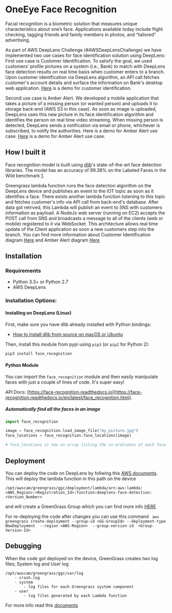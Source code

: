# OneEye Face Recognition

Facial recognition is a biometric solution that measures unique characteristics about one’s face. Applications available today include flight checking, tagging friends and family members in photos, and “tailored” advertising.

As part of AWS DeepLens Challenge (#AWSDeepLensChallenge) we have implemented two use cases for face identification solution using DeepLens: First use case is Customer Identification. To satisfy the goal, we used customers’ profile pictures on a system (i.e., Bank) to match with DeepLens face detection results on real time basis when customer enters to a branch. Upon customer identification via DeepLens algorithm, an API call fetches customer's account details and surface the information on Bank's desktop web application. [Here](https://youtu.be/4WFmJTUzjTI) is a demo for customer identification.

Second use case is Amber Alert. We developed a mobile application that takes a picture of a missing person (or wanted person) and uploads it to storage back-end (AWS S3 in this case). As soon as image is uploaded, DeepLens uses this new picture in its face identification algorithm and identifies the person on real time video streaming. When missing person is detected, DeepLens sends a notification via email or phone, whichever is subscribed, to notify the authorities. Here is a demo for Amber Alert use case. [Here](https://youtu.be/zMAzF-suGXY) is a demo for Amber Alert use case.

## How I built it

Face recognition model is built using [dlib](http://dlib.net/)'s state-of-the-art face detection libraries. The model has an accuracy of 99.38% on the Labeled Faces in the Wild benchmark [1](https://github.com/ageitgey/face_recognition). 

Greengrass lambda function runs the face detection algorithm on the DeepLens device and publishes an event to the IOT topic as soon as it identifies a face. There exists another lambda function listening to this topic and fetches customer's info via API call from back-end's database. After data got retrived, this Lambda will publish an event to SNS with customers information as payload. A NodeJs web server (running on EC2) accepts the POST call from SNS and broadcasts a message to all of the clients (web or mobile) registered to it via WebSocket. This architecture allows real time update of the Client application as soon a new customers step into the branch. You can find more information about Customer Identification diagram [Here](https://github.com/medcv/OneEyeFaceDetection/blob/master/diagrams/CustomerIdentification.jpg) and Amber Alert diagram [Here](https://github.com/medcv/OneEyeFaceDetection/blob/master/diagrams/AmberAlert.jpg)

## Installation

### Requirements

  * Python 3.3+ or Python 2.7
  *  AWS DeepLens
### Installation Options:

#### Installing on DeepLens  (Linux)

First, make sure you have dlib already installed with Python bindings:

  * [How to install dlib from source on macOS or Ubuntu](https://gist.github.com/ageitgey/629d75c1baac34dfa5ca2a1928a7aeaf)

Then, install this module from pypi using `pip3` (or `pip2` for Python 2):

```bash
pip3 install face_recognition
```

#### Python Module

You can import the `face_recognition` module and then easily manipulate
faces with just a couple of lines of code. It's super easy!

API Docs: [https://face-recognition.readthedocs.io](https://face-recognition.readthedocs.io/en/latest/face_recognition.html).

##### Automatically find all the faces in an image

```python
import face_recognition

image = face_recognition.load_image_file("my_picture.jpg")
face_locations = face_recognition.face_locations(image)

# face_locations is now an array listing the co-ordinates of each face!
```

## Deployment 

You can deploy the code on DeepLens by follwing this [AWS documents](https://docs.aws.amazon.com/deeplens/latest/dg/deeplens-deploy-project.html). This will deploy the lambda function in this path on the device

 ```/opt/awscam/greengrass/ggc/deployment/lambda/arn:aws:lambda:<AWS_Region>:<Registration_Id>:function:deeplens-face-detection:<Version_Number>```

and will create a GreenGrass Group which you can find more info [HERE](https://docs.aws.amazon.com/greengrass/latest/developerguide/device-group.html)

For re-deploying the code after changes you can use this command
``` aws greengrass create-deployment --group-id <GG-GroupId> --deployment-type NewDeployment  --region <AWS-Region>  --group-version-id  <Group-Version-Id>```

## Debugging
When the code got deployed on the device, GreenGrass creates two log files; System log and User log
```
/opt/awscam/greengrass/ggc/var/log
    - crash.log
    - system
        - log files for each Greengrass system component
    - user
        - log files generated by each Lambda function
```

For more info read this [documents](https://docs.aws.amazon.com/greengrass/latest/developerguide/greengrass-logs-overview.html)


